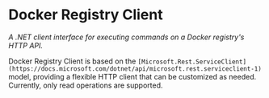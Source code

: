 # Docker Registry Client

*A .NET client interface for executing commands on a Docker registry's HTTP API.*

Docker Registry Client is based on the `[Microsoft.Rest.ServiceClient](https://docs.microsoft.com/dotnet/api/microsoft.rest.serviceclient-1)` model, providing a flexible HTTP client that can be customized as needed. Currently, only read operations are supported.
